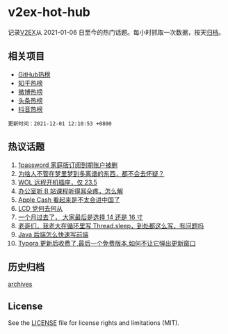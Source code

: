 # v2ex-hot-hub

 记录[V2EX](https://www.v2ex.com/)从 2021-01-06 日至今的热门话题。每小时抓取一次数据，按天[归档](archives)。
 
 ## 相关项目

- [GitHub热榜](https://github.com/lonnyzhang423/github-hot-hub)
- [知乎热榜](https://github.com/lonnyzhang423/zhihu-hot-hub)
- [微博热榜](https://github.com/lonnyzhang423/weibo-hot-hub)
- [头条热榜](https://github.com/lonnyzhang423/toutiao-hot-hub)
- [抖音热榜](https://github.com/lonnyzhang423/douyin-hot-hub)


 `更新时间：2021-12-01 12:10:53 +0800`

## 热议话题

1. [1password 家庭版订阅到期账户被删](https://www.v2ex.com/t/818989)
1. [为啥人不管在梦里梦到多离谱的东西，都不会去怀疑？](https://www.v2ex.com/t/818999)
1. [WOL 远程开机插座，仅 23.5](https://www.v2ex.com/t/819091)
1. [办公室听 B 站课程听得耳朵疼，怎么解](https://www.v2ex.com/t/819006)
1. [Apple Cash 看起来是不太会进中国了](https://www.v2ex.com/t/819141)
1. [LCD 党何去何从](https://www.v2ex.com/t/819189)
1. [一个月过去了， 大家最后是选择 14 还是 16 寸](https://www.v2ex.com/t/818998)
1. [老哥们，我老大在循环里写 Thread.sleep，到处都这么写，有问题吗](https://www.v2ex.com/t/819192)
1. [Java 后端怎么快速写前端](https://www.v2ex.com/t/819081)
1. [Typora 更新后收费了,最后一个免费版本,如何不让它弹出更新窗口](https://www.v2ex.com/t/819135)

## 历史归档

[archives](archives)

## License

See the [LICENSE](LICENSE) file for license rights and limitations (MIT).

